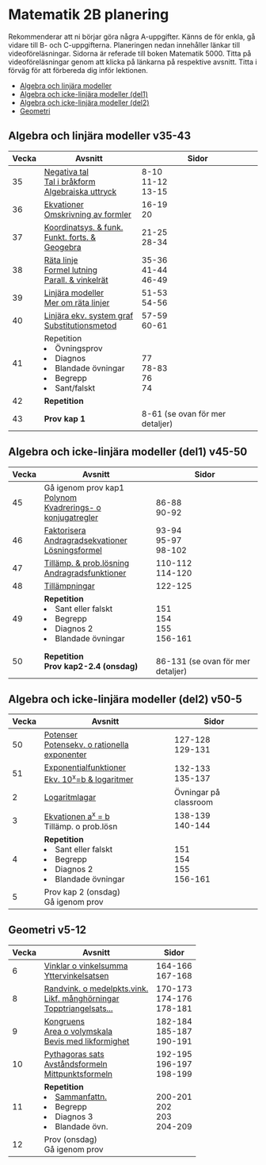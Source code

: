 # Matematik 2B planering

Rekommenderar att ni börjar göra några A-uppgifter. Känns de för enkla, gå vidare till B- och C-uppgifterna. Planeringen nedan innehåller länkar till videoföreläsningar. Sidorna är referade till boken Matematik 5000. Titta på videoföreläsningar genom att klicka på länkarna på respektive avsnitt. Titta i förväg för att förbereda dig inför lektionen.

- [Algebra och linjära modeller](#algebra-och-linjära-modeller-v35-43)
- [Algebra och icke-linjära modeller (del1)](<#algebra-och-icke-linjära-modeller-(del1)-v45-50>)
- [Algebra och icke-linjära modeller (del2)](<#algebra-och-icke-linjära-modeller-(del2)-v45-50>)
- [Geometri](#geometri-v5-12)

## Algebra och linjära modeller v35-43

| Vecka | Avsnitt                                                                                                       | Sidor                                 |
| ----- | ------------------------------------------------------------------------------------------------------------- | ------------------------------------- |
| 35    | [Negativa tal][nt] <br> [Tal i bråkform][bf] <br>[Algebraiska uttryck][au]                                    | 8-10<br> 11-12<br>13-15               |
| 36    | [Ekvationer][ek] <br>[Omskrivning av formler][of] <br>                                                        | 16-19 <br> 20                         |
| 37    | [Koordinatsys. & funk.][ks]<br>[Funkt. forts. & Geogebra][ks2]                                                | 21-25 <br> 28-34                      |
| 38    | [Räta linje][rl1] <br> [Formel lutning][fl]<br>[Parall. & vinkelrät][pv] <br>                                 | 35-36 <br> 41-44 <br>46-49 <br>       |
| 39    | [Linjära modeller][lm]<br>[Mer om räta linjer][mrl]                                                           | 51-53 <br>54-56                       |
| 40    | [Linjära ekv. system graf][le1] <br>[Substitutionsmetod][sm]                                                  | 57-59<br> 60-61                       |
| 41    | Repetition<br> <li>Övningsprov<br><li>Diagnos <br> <li>Blandade övningar <br> <li>Begrepp <br><li>Sant/falskt | <br><br> 77 <br> 78-83 <br> 76 <br>74 |
| 42    | <b>Repetition </b>                                                                                            |                                       |
| 43    | <b>Prov kap 1</b>                                                                                             | 8-61 (se ovan för mer detaljer)       |

[bf]: https://www.youtube.com/watch?v=13uugppncbI
[au]: https://www.youtube.com/watch?v=ypra1GxWc4M
[nt]: https://www.youtube.com/watch?v=-PG5WYuPE_A
[ek]: https://www.youtube.com/watch?v=eFlKu4h4Q9s
[of]: https://www.youtube.com/watch?v=CoaZAWiaJcQ
[ks]: https://www.youtube.com/watch?v=2q9a9u6MkLU
[ks2]: https://www.youtube.com/watch?v=LkKCVWIuAh4
[rl1]: https://www.youtube.com/watch?v=Q0YfgPYH_us
[fl]: https://www.youtube.com/watch?v=P8poFBCXT4E
[pv]: https://www.youtube.com/watch?v=DPY3emWBPdQ
[lm]: https://www.youtube.com/watch?v=D24SiHR4wnA
[mrl]: https://www.youtube.com/watch?v=HRl0S-g54kg
[le1]: https://www.youtube.com/watch?v=zX6aPpTkocA
[sm]: https://www.youtube.com/watch?v=KG1Hhyi-L1s

## Algebra och icke-linjära modeller (del1) v45-50

| Vecka | Avsnitt                                                                                                      | Sidor                                  |
| ----- | ------------------------------------------------------------------------------------------------------------ | -------------------------------------- |
| 45    | Gå igenom prov kap1 <br> [Polynom][po] <br> [Kvadrerings- o konjugatregler][kk]                              | <br> 86-88<br>90-92                    |
| 46    | [Faktorisera][f] <br> [Andragradsekvationer][ae] <br> [Lösningsformel][pq]                                   | 93-94 <br> 95-97<br>98-102             |
| 47    | [Tillämp. & prob.lösning][pl] <br> [Andragradsfunktioner][af]                                                | 110-112 <br> 114-120                   |
| 48    | [Tillämpningar][ti] <br>                                                                                     | 122-125 <br>                           |
| 49    | <b>Repetition</b> <br> <li> Sant eller falskt <br><li> Begrepp <br><li> Diagnos 2 <br><li> Blandade övningar | <br> 151 <br> 154 <br> 155 <br>156-161 |
| 50    | <b>Repetition<br>Prov kap2-2.4 (onsdag) </b>                                                                 | <br> 86-131 (se ovan för mer detaljer) |

[po]: https://www.youtube.com/watch?v=CmlgyE0zorw
[kk]: https://www.youtube.com/watch?v=qPqwQqbVLuQ
[f]: https://www.youtube.com/watch?v=R7QpxEdbmG4
[ae]: https://www.youtube.com/watch?v=lfxUmiaNgXM
[pq]: https://www.youtube.com/watch?v=2xqlDLCK6CQ
[pl]: https://www.youtube.com/watch?v=GOSbxHuOs8M&t
[af]: https://www.youtube.com/watch?v=rFlmpvuORB4&t
[ti]: https://www.youtube.com/watch?v=-WFpmSFGPpU
[po]: https://www.youtube.com/watch?v=jjSAVPiviHE
[pe]: https://www.youtube.com/watch?v=VovAPkBVJME

## Algebra och icke-linjära modeller (del2) v50-5

| Vecka | Avsnitt                                                                                                      | Sidor                                  |
| ----- | ------------------------------------------------------------------------------------------------------------ | -------------------------------------- |
| 50    | [Potenser][po2] <br> [Potensekv. o rationella exponenter][po3]                                               | 127-128 <br> 129-131                   |
| 51    | [Exponentialfunktioner][ex1] <br> [Ekv. 10<sup>x</sup>=b & logaritmer][lg1]                                  | 132-133 <br> 135-137                   |
| 2     | [Logaritmlagar][lg2]                                                                                         | Övningar på classroom                  |
| 3     | [Ekvationen a<sup>x</sup> = b][ax2] <br> Tillämp. o prob.lösn                                                | 138-139 <br> 140-144                   |
| 4     | <b>Repetition</b> <br> <li> Sant eller falskt <br><li> Begrepp <br><li> Diagnos 2 <br><li> Blandade övningar | <br> 151 <br> 154 <br> 155 <br>156-161 |
| 5     | Prov kap 2 (onsdag) <br> Gå igenom prov                                                                      |                                        |

[po2]: https://www.youtube.com/watch?v=jjSAVPiviHE
[po3]: https://www.youtube.com/watch?v=A4GO2M9Dm_Y
[ex1]: https://www.youtube.com/watch?v=ydShr-xIyv8
[lg1]: https://www.youtube.com/watch?v=-5Fwofjv8-I
[lg2]: https://www.youtube.com/watch?v=-BOhNKdEuSc
[ax2]: https://www.youtube.com/watch?v=JOnF8Gdj8AY

## Geometri v5-12

| Vecka | Avsnitt                                                                                            | Sidor                                      |
| ----- | -------------------------------------------------------------------------------------------------- | ------------------------------------------ |
| 6     | [Vinklar o vinkelsumma][vi1] <br> [Yttervinkelsatsen][yt1]                                         | 164-166 <br> 167-168                       |
| 8     | [Randvink. o medelpkts.vink.][rv1] <br>[Likf. månghörningar][lf1]<br>[Topptriangelsats...][tp1]    | 170-173 <br> 174-176 <br> 178-181          |
| 9     | [Kongruens][ko1] <br> [Area o volymskala][av1] <br> [Bevis med likformighet][be1]                  | 182-184 <br> 185-187 <br> 190-191          |
| 10    | [Pythagoras sats][py1] <br> [Avståndsformeln][av1] <br> [Mittpunktsformeln][mp1]                   | 192-195 <br> 196-197 <br> 198-199          |
| 11    | <b>Repetition</b><br><li>[Sammanfattn.][sf3]<br><li>Begrepp<br><li>Diagnos 3<br><li> Blandade övn. | <br>200-201 <br> 202 <br> 203 <br> 204-209 |
| 12    | Prov (onsdag) <br> Gå igenom prov                                                                  |                                            |

[vi1]: https://www.youtube.com/watch?v=z0eoFzEwLPA
[yt1]: https://www.youtube.com/watch?v=e0Om61V47Zw
[rv1]: https://www.youtube.com/watch?v=dvU2lkewmOU
[lf1]: https://www.youtube.com/watch?v=-rwD2vaEFF4
[tp1]: https://www.youtube.com/watch?v=FGVIkAIIrRU
[ko1]: https://www.youtube.com/watch?v=Agg1wq_nkGk
[av1]: https://www.youtube.com/watch?v=-yN2m850L8Q
[be1]: https://www.youtube.com/watch?v=WAE5htlZUMA
[py1]: https://www.youtube.com/watch?v=0BqxOHypxpI
[av2]: https://www.youtube.com/watch?v=DrTsKgHg7ng
[mp1]: https://www.youtube.com/watch?v=gFPzbwlXyQw
[sf3]: https://www.youtube.com/watch?v=fs_wG2i0eHg
